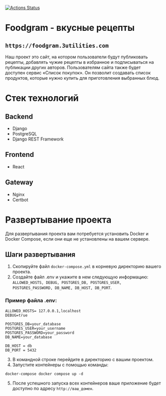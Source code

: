 [![Actions Status](https://github.com/DartEmpire74/foodgram-project-react/workflows/main.yml/badge.svg)](https://github.com/DartEmpire74/foodgram-project-react/actions)

# Foodgram - вкусные рецепты 
## `https://foodgram.3utilities.com`
Наш проект это сайт, на котором пользователи будут публиковать рецепты, 
добавлять чужие рецепты в избранное и подписываться на публикации других авторов. 
Пользователям сайта также будет доступен сервис «Список покупок». 
Он позволит создавать список продуктов, которые нужно купить для приготовления выбранных блюд.

# Стек технологий 
## Backend
- Django
- PostgreSQL
- Django REST Framework

## Frontend
- React

## Gateway
- Nginx
- Certbot

# Развертывание проекта

Для развертывания проекта вам потребуется установить Docker и Docker Compose, 
если они еще не установлены на вашем сервере.

## Шаги развертывания
1. Скопируйте файл `docker-compose.yml` в корневую директорию вашего проекта.
2. Создайте файл .env и укажите в нем следующую информацию: 
`ALLOWED_HOSTS, DEBUG, POSTGRES_DB, POSTGRES_USER, POSTGRES_PASSWORD, DB_NAME, DB_HOST, DB_PORT`.

### Пример файла .env: 
```
ALLOWED_HOSTS= 127.0.0.1,localhost
DEBUG=true

POSTGRES_DB=your_database
POSTGRES_USER=your_username
POSTGRES_PASSWORD=your_password
DB_NAME=your_database

DB_HOST = db
DB_PORT = 5432
```

3. В командной строке перейдите в директорию с вашим проектом.
4. Запустите контейнеры с помощью команды:
```
docker-compose docker compose up -d
```
5. После успешного запуска всех контейнеров ваше приложение будет доступно по адресу 
`http://ваш_домен`.
